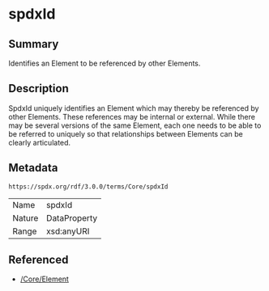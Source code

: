 <!-- Automatically generated by spec-parser v2.1.0 on 2024-06-17T10:36:57.838737+00:00 -->
<!-- SPDX-License-Identifier: Community-Spec-1.0 -->

# spdxId

## Summary

Identifies an Element to be referenced by other Elements.


## Description

SpdxId uniquely identifies an Element which may thereby be referenced by other Elements.
These references may be internal or external.
While there may be several versions of the same Element, each one needs to be able to be referred to uniquely
so that relationships between Elements can be clearly articulated.


## Metadata

`https://spdx.org/rdf/3.0.0/terms/Core/spdxId`


| | |
|---|---|
| Name | spdxId |
| Nature | DataProperty |
| Range | xsd:anyURI |




## Referenced

- [/Core/Element](../../Core/Classes/Element.md)

